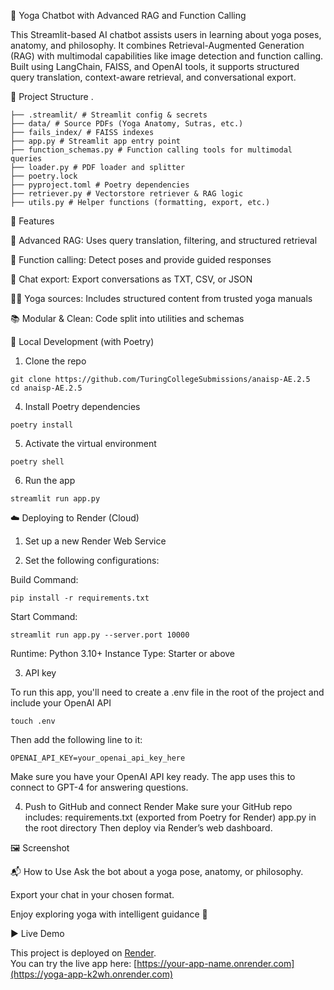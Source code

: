 🧘 Yoga Chatbot with Advanced RAG and Function Calling

This Streamlit-based AI chatbot assists users in learning about yoga poses, anatomy, and philosophy. 
It combines Retrieval-Augmented Generation (RAG) with multimodal capabilities like image detection and function calling. 
Built using LangChain, FAISS, and OpenAI tools, it supports structured query translation, context-aware retrieval, and conversational export.


📁 Project Structure
.
```
├── .streamlit/ # Streamlit config & secrets
├── data/ # Source PDFs (Yoga Anatomy, Sutras, etc.)
├── fails_index/ # FAISS indexes
├── app.py # Streamlit app entry point
├── function_schemas.py # Function calling tools for multimodal queries
├── loader.py # PDF loader and splitter
├── poetry.lock
├── pyproject.toml # Poetry dependencies
├── retriever.py # Vectorstore retriever & RAG logic
├── utils.py # Helper functions (formatting, export, etc.)

```
🧪 Features

🔎 Advanced RAG: Uses query translation, filtering, and structured retrieval

🤖 Function calling: Detect poses and provide guided responses

💬 Chat export: Export conversations as TXT, CSV, or JSON

🧘‍♀️ Yoga sources: Includes structured content from trusted yoga manuals

📚 Modular & Clean: Code split into utilities and schemas



🚀 Local Development (with Poetry)

1. Clone the repo
```
git clone https://github.com/TuringCollegeSubmissions/anaisp-AE.2.5
cd anaisp-AE.2.5
```

4. Install Poetry dependencies
```
poetry install
```

5. Activate the virtual environment
```
poetry shell
```

6. Run the app
```
streamlit run app.py
```

☁️ Deploying to Render (Cloud)

1. Set up a new Render Web Service

2. Set the following configurations:
  
Build Command:
```
pip install -r requirements.txt
```
   
Start Command: 
```
streamlit run app.py --server.port 10000
```
Runtime: Python 3.10+
Instance Type: Starter or above

3. API key


To run this app, you'll need to create a .env file in the root of the project and include your OpenAI API
```
touch .env
```

Then add the following line to it:
```
OPENAI_API_KEY=your_openai_api_key_here
```
Make sure you have your OpenAI API key ready. The app uses this to connect to GPT-4 for answering questions.


4. Push to GitHub and connect Render
Make sure your GitHub repo includes:
requirements.txt (exported from Poetry for Render)
app.py in the root directory
Then deploy via Render’s web dashboard.

🖼 Screenshot


📬 How to Use
Ask the bot about a yoga pose, anatomy, or philosophy.

Export your chat in your chosen format.

Enjoy exploring yoga with intelligent guidance 🌿

▶️ Live Demo

This project is deployed on [Render](https://render.com).  
You can try the live app here: [https://your-app-name.onrender.com](https://yoga-app-k2wh.onrender.com)



